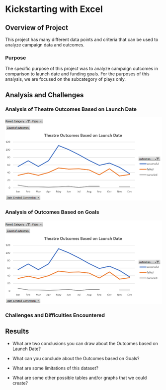 # Kickstarting with Excel

## Overview of Project
This project has many different data points and criteria that can be used to analyze campaign data and outcomes.  

### Purpose
The specific purpose of this project was to analyze campaign outcomes in comparison to launch date and funding goals.  For the purposes of this analysis, we are focused on the subcategory of plays only.  

## Analysis and Challenges


### Analysis of Theatre Outcomes Based on Launch Date
![image_name](https://github.com/jessicameyer23/Challenge-1/blob/main/Annotation%202021-12-31%20123051.png)






### Analysis of Outcomes Based on Goals
![image_name](https://github.com/jessicameyer23/Challenge-1/blob/main/Annotation%202021-12-31%20123051.png)


### Challenges and Difficulties Encountered

## Results

- What are two conclusions you can draw about the Outcomes based on Launch Date?

- What can you conclude about the Outcomes based on Goals?

- What are some limitations of this dataset?

- What are some other possible tables and/or graphs that we could create?

